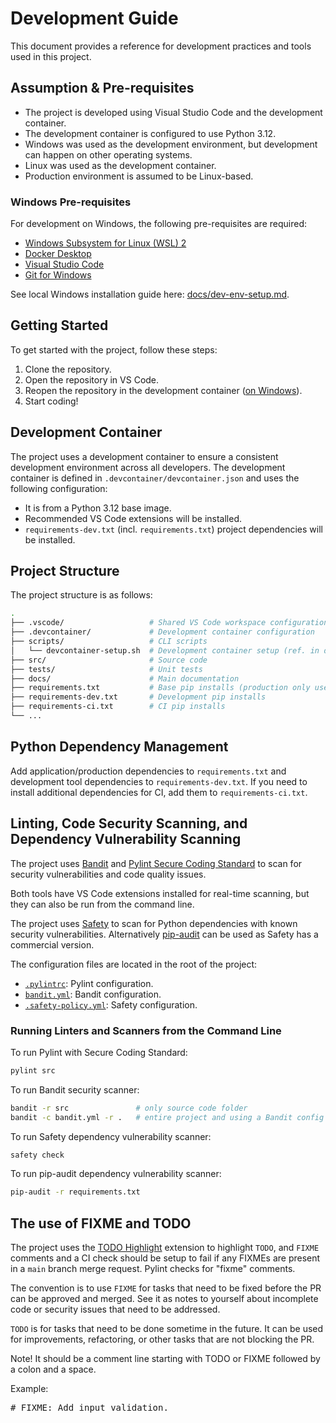 # Development Guide

This document provides a reference for development practices and tools used in this project.

## Assumption & Pre-requisites

- The project is developed using Visual Studio Code and the development container.
- The development container is configured to use Python 3.12.
- Windows was used as the development environment, but development can happen on other operating systems.
- Linux was used as the development container.
- Production environment is assumed to be Linux-based.

### Windows Pre-requisites

For development on Windows, the following pre-requisites are required:

- [Windows Subsystem for Linux (WSL) 2](https://docs.microsoft.com/en-us/windows/wsl/install)
- [Docker Desktop](https://www.docker.com/products/docker-desktop)
- [Visual Studio Code](https://code.visualstudio.com/)
- [Git for Windows](https://git-scm.com/download/win)

See local Windows installation guide here: [docs/dev-env-setup.md](./dev-env-setup.md).

## Getting Started

To get started with the project, follow these steps:

1. Clone the repository.
2. Open the repository in VS Code.
3. Reopen the repository in the development container ([on Windows](https://code.visualstudio.com/docs/devcontainers/containers#_open-a-wsl-2-folder-in-a-container-on-windows)).
4. Start coding!

## Development Container

The project uses a development container to ensure a consistent development environment across all developers. The development container is defined in `.devcontainer/devcontainer.json` and uses the following configuration:

- It is from a Python 3.12 base image.
- Recommended VS Code extensions will be installed.
- `requirements-dev.txt` (incl. `requirements.txt`) project dependencies will be installed.

## Project Structure

The project structure is as follows:

```bash
.
├── .vscode/                   # Shared VS Code workspace configuration
├── .devcontainer/             # Development container configuration
├── scripts/                   # CLI scripts
│   └── devcontainer-setup.sh  # Development container setup (ref. in devcontainer.json)
├── src/                       # Source code
├── tests/                     # Unit tests
├── docs/                      # Main documentation
├── requirements.txt           # Base pip installs (production only uses this)
├── requirements-dev.txt       # Development pip installs
├── requirements-ci.txt        # CI pip installs
└── ...
```

## Python Dependency Management

Add application/production dependencies to `requirements.txt` and development tool dependencies to `requirements-dev.txt`. If you need to install additional dependencies for CI, add them to `requirements-ci.txt`.

## Linting, Code Security Scanning, and Dependency Vulnerability Scanning

The project uses [Bandit](https://github.com/PyCQA/bandit) and [Pylint Secure Coding Standard](https://github.com/Takishima/pylint-secure-coding-standard) to scan for security vulnerabilities and code quality issues.

Both tools have VS Code extensions installed for real-time scanning, but they can also be run from the command line.

The project uses [Safety](https://safetycli.com/) to scan for Python dependencies with known security vulnerabilities. Alternatively [pip-audit](https://pypi.org/project/pip-audit/) can be used as Safety has a commercial version.

The configuration files are located in the root of the project:

- [`.pylintrc`](../.pylintrc): Pylint configuration.
- [`bandit.yml`](../bandit.yml): Bandit configuration.
- [`.safety-policy.yml`](../.safety-policy.yml): Safety configuration.

### Running Linters and Scanners from the Command Line

To run Pylint with Secure Coding Standard:

```bash
pylint src
```

To run Bandit security scanner:

```bash
bandit -r src               # only source code folder
bandit -c bandit.yml -r .   # entire project and using a Bandit config file
```

To run Safety dependency vulnerability scanner:

```bash
safety check
```

To run pip-audit dependency vulnerability scanner:

```bash
pip-audit -r requirements.txt
```

## The use of FIXME and TODO

The project uses the [TODO Highlight](https://marketplace.visualstudio.com/items?itemName=wayou.vscode-todo-highlight) extension to highlight `TODO`, and `FIXME` comments and a CI check should be setup to fail if any FIXMEs are present in a `main` branch merge request. Pylint checks for "fixme" comments.

The convention is to use `FIXME` for tasks that need to be fixed before the PR can be approved and merged. See it as notes to yourself about incomplete code or security issues that need to be addressed.

`TODO` is for tasks that need to be done sometime in the future. It can be used for improvements, refactoring, or other tasks that are not blocking the PR.

Note! It should be a comment line starting with TODO or FIXME followed by a colon and a space.

Example:
<pre># FIXME&colon; Add input validation.</pre>
